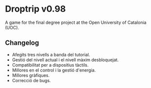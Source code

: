 # Droptrip v0.98
A game for the final degree project at the Open University of Catalonia (UOC). 


## Changelog

- Afegits tres nivells a banda del tutorial.
- Gestió del nivell actual i el nivell màxim desbloquejat.
- Compatibilitat per a dispositius tàctils.
- Millores en el control i la gestió d'energia.
- Millores gràfiques.
- Correcció de bugs.

